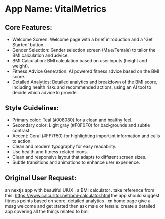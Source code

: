 # **App Name**: VitalMetrics

## Core Features:

- Welcome Screen: Welcome page with a brief introduction and a 'Get Started' button.
- Gender Selection: Gender selection screen (Male/Female) to tailor the BMI calculation and advice.
- BMI Calculation: BMI calculation based on user inputs (height and weight).
- Fitness Advice Generation: AI powered fitness advice based on the BMI score.
- Detailed Analytics: Detailed analytics and breakdown of the BMI score, including health risks and recommended actions, using an AI tool to decide which advice to provide.

## Style Guidelines:

- Primary color: Teal (#008080) for a clean and healthy feel.
- Secondary color: Light gray (#F0F0F0) for backgrounds and subtle contrast.
- Accent: Coral (#FF7F50) for highlighting important information and calls to action.
- Clean and modern typography for easy readability.
- Use health and fitness-related icons.
- Clean and responsive layout that adapts to different screen sizes.
- Subtle transitions and animations to enhance user experience.

## Original User Request:
an nextjs app  with beautiful UIUX , a BMI calculator . take reference from this: https://www.calculator.net/bmi-calculator.html 
the app should suggest fitness points based on score, detailed analytics .
on home page give a mssg welcome and get started then ask male or female. 
create a detailed app covering all the things related to bmi
  